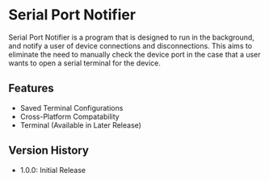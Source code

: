 # Serial Port Notifier
Serial Port Notifier is a program that is designed to run in the background, and notify a user of device connections and disconnections. This aims to eliminate the need to manually check the device port in the case that a user wants to open a serial terminal for the device.

## Features
- Saved Terminal Configurations
- Cross-Platform Compatability
- Terminal (Available in Later Release)

## Version History
- 1.0.0: Initial Release